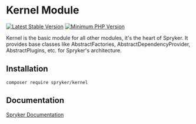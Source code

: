 # Kernel Module
[![Latest Stable Version](https://poser.pugx.org/spryker/kernel/v/stable.svg)](https://packagist.org/packages/spryker/kernel)
[![Minimum PHP Version](https://img.shields.io/badge/php-%3E%3D%208.1-8892BF.svg)](https://php.net/)

Kernel is the basic module for all other modules, it's the heart of Spryker. It provides base classes like AbstractFactories, AbstractDependencyProvider, AbstractPlugins, etc. for Spryker's architecture.

## Installation

```
composer require spryker/kernel
```

## Documentation

[Spryker Documentation](https://docs.spryker.com)
